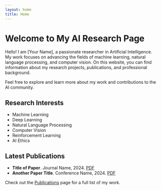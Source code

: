 ```yaml
---
layout: home
title: Home
---
```


# Welcome to My AI Research Page

Hello! I am [Your Name], a passionate researcher in Artificial Intelligence. My work focuses on advancing the fields of machine learning, natural language processing, and computer vision. On this website, you can find information about my research projects, publications, and professional background.

Feel free to explore and learn more about my work and contributions to the AI community.

## Research Interests

- Machine Learning
- Deep Learning
- Natural Language Processing
- Computer Vision
- Reinforcement Learning
- AI Ethics

## Latest Publications

- **Title of Paper**. Journal Name, 2024. [PDF](#)
- **Another Paper Title**. Conference Name, 2024. [PDF](#)

Check out the [Publications](/publications/) page for a full list of my work.
